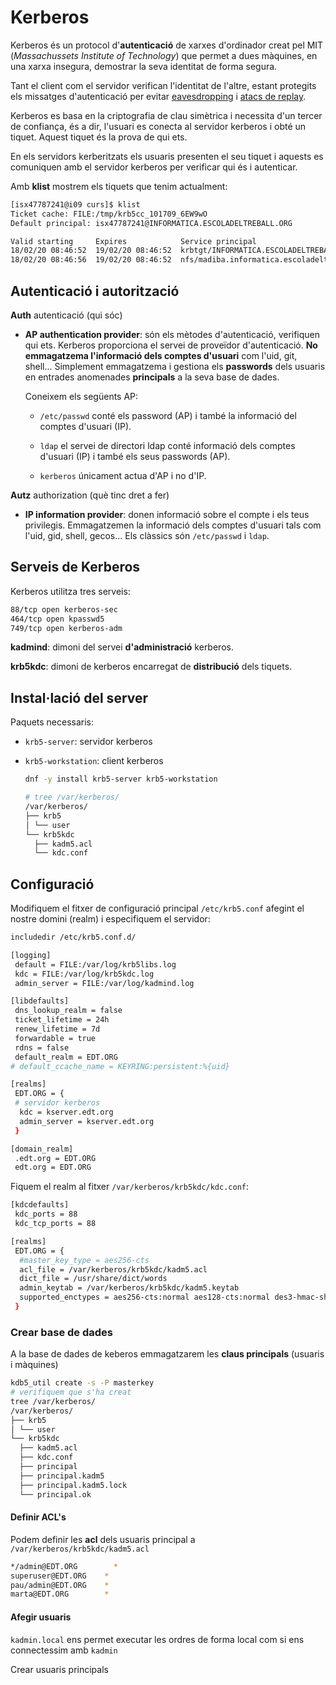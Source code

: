 # Kerberos

Kerberos és un protocol d'**autenticació** de xarxes d'ordinador creat pel MIT (*Massachussets Institute of Technology*) que permet a dues màquines, en una xarxa insegura, demostrar la seva identitat de forma segura.

Tant el client com el servidor verifican l'identitat de l'altre, estant protegits els missatges d'autenticació per evitar [eavesdropping](https://es.wikipedia.org/wiki/Eavesdropping) i [atacs de replay](https://es.wikipedia.org/wiki/Ataque_de_REPLAY).

Kerberos es basa en la criptografia de clau simètrica i necessita d'un tercer de confiança, és a dir, l'usuari es conecta al servidor kerberos i obté un tiquet. Aquest tiquet és la prova de qui ets.

En els servidors kerberitzats els usuaris presenten el seu tiquet i aquests es comuniquen amb el servidor kerberos per verificar qui és i autenticar.

Amb **klist** mostrem els tiquets que tenim actualment:

```bash
[isx47787241@i09 curs]$ klist
Ticket cache: FILE:/tmp/krb5cc_101709_6EW9wO
Default principal: isx47787241@INFORMATICA.ESCOLADELTREBALL.ORG

Valid starting     Expires            Service principal
18/02/20 08:46:52  19/02/20 08:46:52  krbtgt/INFORMATICA.ESCOLADELTREBALL.ORG@INFORMATICA.ESCOLADELTREBALL.ORG
18/02/20 08:46:56  19/02/20 08:46:52  nfs/madiba.informatica.escoladeltreball.org@INFORMATICA.ESCOLADELTREBALL.ORG
```

## Autenticació i autorització

**Auth** autenticació (qui sóc)

* **AP authentication provider**: són els mètodes d'autenticació, verifiquen qui ets. Kerberos proporciona el servei de proveïdor d'autenticació. **No emmagatzema l'informació dels comptes d'usuari** com l'uid, git, shell... Simplement emmagatzema i gestiona els **passwords** dels usuaris en entrades anomenades **principals** a la seva base de dades.
  
  Coneixem els següents AP:
  
  * `/etc/passwd` conté els password (AP) i també la informació del comptes d'usuari (IP).
  
  * `ldap` el servei de directori ldap conté informació dels comptes d'usuari (IP) i també els seus passwords (AP).
  
  * `kerberos` únicament actua d'AP i no d'IP.

**Autz** authorization (què tinc dret a fer)

* **IP information provider**: donen informació sobre el compte i els teus privilegis. Emmagatzemen la informació dels comptes d'usuari tals com l'uid, gid, shell, gecos... Els clàssics són `/etc/passwd` i `ldap`.

## Serveis de Kerberos

Kerberos utilitza tres serveis:

```bash
88/tcp open kerberos-sec
464/tcp open kpasswd5
749/tcp open kerberos-adm
```

**kadmind**: dimoni del servei **d'administració** kerberos.

**krb5kdc**: dimoni de kerberos encarregat de **distribució** dels tiquets.

## Instal·lació del server

Paquets necessaris: 

* `krb5-server`: servidor kerberos

* `krb5-workstation`: client kerberos
  
  ```bash
  dnf -y install krb5-server krb5-workstation
  
  # tree /var/kerberos/
  /var/kerberos/
  ├── krb5
  │ └── user
  └── krb5kdc
    ├── kadm5.acl
    └── kdc.conf
  
  ```

## Configuració

Modifiquem el fitxer de configuració principal `/etc/krb5.conf` afegint el nostre domini (realm) i especifiquem el servidor:

```bash
includedir /etc/krb5.conf.d/

[logging]
 default = FILE:/var/log/krb5libs.log
 kdc = FILE:/var/log/krb5kdc.log
 admin_server = FILE:/var/log/kadmind.log

[libdefaults]
 dns_lookup_realm = false
 ticket_lifetime = 24h
 renew_lifetime = 7d
 forwardable = true
 rdns = false
 default_realm = EDT.ORG
# default_ccache_name = KEYRING:persistent:%{uid}

[realms]
 EDT.ORG = {
 # servidor kerberos
  kdc = kserver.edt.org
  admin_server = kserver.edt.org
 }

[domain_realm]
 .edt.org = EDT.ORG 
 edt.org = EDT.ORG
```

Fiquem el realm al fitxer `/var/kerberos/krb5kdc/kdc.conf`:

```bash
[kdcdefaults]
 kdc_ports = 88
 kdc_tcp_ports = 88

[realms]
 EDT.ORG = {
  #master_key_type = aes256-cts
  acl_file = /var/kerberos/krb5kdc/kadm5.acl
  dict_file = /usr/share/dict/words
  admin_keytab = /var/kerberos/krb5kdc/kadm5.keytab
  supported_enctypes = aes256-cts:normal aes128-cts:normal des3-hmac-sha1:normal arcfour-hmac:normal camellia256-cts:normal camellia128-cts:normal des-hmac-sha1:normal des-cbc-md5:normal des-cbc-crc:normal
 }
```

### Crear base de dades

A la base de dades de keberos emmagatzarem les **claus principals** (usuaris i màquines)

```bash
kdb5_util create -s -P masterkey
# verifiquem que s'ha creat
tree /var/kerberos/
/var/kerberos/
├── krb5
│ └── user
└── krb5kdc
  ├── kadm5.acl
  ├── kdc.conf
  ├── principal
  ├── principal.kadm5
  ├── principal.kadm5.lock
  └── principal.ok

```

#### Definir ACL's

Podem definir les **acl** dels usuaris principal a `/var/kerberos/krb5kdc/kadm5.acl` 

```bash
*/admin@EDT.ORG        *
superuser@EDT.ORG    *
pau/admin@EDT.ORG    *
marta@EDT.ORG        *
```

#### Afegir usuaris

`kadmin.local` ens permet executar les ordres de forma local com si ens connectessim amb `kadmin`

Crear usuaris principals

```bash

```







 
